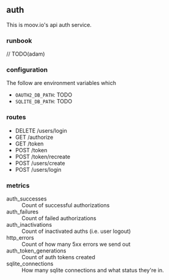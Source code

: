 ## auth

This is moov.io's api auth service.

### runbook

// TODO(adam)

### configuration

The follow are environment variables which

- `OAUTH2_DB_PATH`: TODO
- `SQLITE_DB_PATH`: TODO

### routes

- DELETE /users/login
- GET    /authorize
- GET    /token
- POST   /token
- POST   /token/recreate
- POST   /users/create
- POST   /users/login

### metrics

<dl>
    <dt>auth_successes</dt><dd>Count of successful authorizations</dd>
    <dt>auth_failures</dt><dd>Count of failed authorizations</dd>
    <dt>auth_inactivations</dt><dd>Count of inactivated auths (i.e. user logout)</dd>
    <dt>http_errors</dt><dd>Count of how many 5xx errors we send out</dd>
    <dt>auth_token_generations</dt><dd>Count of auth tokens created</dd>
    <dt>sqlite_connections</dt><dd>How many sqlite connections and what status they're in.</dd>
</dl>

